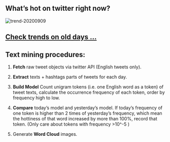 ## What’s hot on twitter right now?

![trend-20200909][wordcloud]

[wordcloud]: https://raw.githubusercontent.com/xdqc/tweet-trend-everyday/master/word-cloud/trend-20200909.png?token=AF5V4P7ADR6KQBZ4CEDTNIK6AXRMU "trend-20200909"

## [Check trends on old days ...](https://github.com/xdqc/tweet-trend-everyday/tree/master/word-cloud)

## Text mining procedures:

1. **Fetch** raw tweet objects via twitter API (English tweets only).

2. **Extract** texts + hashtags parts of tweets for each day.

3. **Build Model** Count unigram tokens (i.e. one English word as a token) of tweet texts, calculate the occurrence frequency of each token, order by frequency high to low.

4. **Compare** today’s model and yesterday’s model. If today’s frequency of one token is higher than 2 times of yesterday’s frequency, which mean the hottiness of that word increased by more than 100%, record that token. (Only care about tokens with frequency >10^-5 )

5. Generate **Word Cloud** images.
